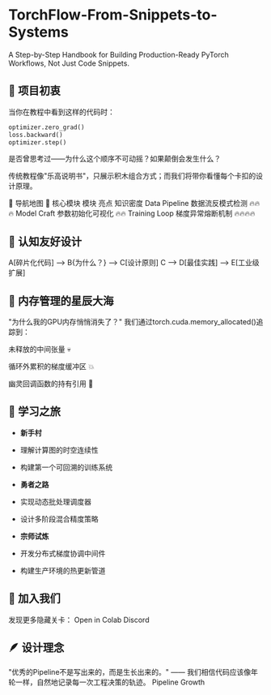 # TorchFlow-From-Snippets-to-Systems
A Step-by-Step Handbook for Building Production-Ready PyTorch Workflows, Not Just Code Snippets.
## 🌱 项目初衷
当你在教程中看到这样的代码时：
```python
optimizer.zero_grad()
loss.backward()
optimizer.step()
```
是否曾思考过——为什么这个顺序不可动摇？如果颠倒会发生什么？

传统教程像"乐高说明书"，只展示积木组合方式；而我们将带你看懂每个卡扣的设计原理。

🧭 导航地图
🚀 核心模块
模块	亮点	知识密度
Data Pipeline	数据流反模式检测	🔥🔥🔥
Model Craft	参数初始化可视化	🔥🔥
Training Loop	梯度异常熔断机制	🔥🔥🔥🔥

## 🌸 认知友好设计
A[碎片化代码] --> B{为什么？} --> C[设计原则]
C --> D[最佳实践] --> E[工业级扩展]



## 🌌 内存管理的星辰大海
"为什么我的GPU内存悄悄消失了？"
我们通过torch.cuda.memory_allocated()追踪到：

未释放的中间张量 💀

循环外累积的梯度缓冲区 💥

幽灵回调函数的持有引用 👻

## 🌟 学习之旅
- **新手村**

- 理解计算图的时空连续性

- 构建第一个可回溯的训练系统

- **勇者之路**

- 实现动态批处理调度器

- 设计多阶段混合精度策略

- **宗师试炼**

- 开发分布式梯度协调中间件

- 构建生产环境的热更新管道

## 📮 加入我们
发现更多隐藏关卡：
Open in Colab
Discord


## 🪶 设计理念
"优秀的Pipeline不是写出来的，而是生长出来的。"
—— 我们相信代码应该像年轮一样，自然地记录每一次工程决策的轨迹。
Pipeline Growth


